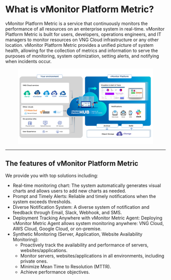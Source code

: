 # What is vMonitor Platform Metric?

vMonitor Platform Metric is a service that continuously monitors the performance of all resources on an enterprise system in real-time. vMonitor Platform Metric is built for users, developers, operations engineers, and IT managers to monitor resources on VNG Cloud infrastructure or any other location. vMonitor Platform Metric provides a unified picture of system health, allowing for the collection of metrics and information to serve the purposes of monitoring, system optimization, setting alerts, and notifying when incidents occur.

<figure><img src="../../../.gitbook/assets/image (24) (1) (1) (1) (1) (1) (1) (1) (1) (1).png" alt=""><figcaption></figcaption></figure>

***

## The features of vMonitor Platform Metric <a href="#vmonitorplatformmetriclagi-cacchucnangchinhcuavmonitorplatformmetric" id="vmonitorplatformmetriclagi-cacchucnangchinhcuavmonitorplatformmetric"></a>

We provide you with top solutions including:

* Real-time monitoring chart: The system automatically generates visual charts and allows users to add new charts as needed.
* Prompt and Timely Alerts: Reliable and timely notifications when the system exceeds thresholds.
* Diverse Notification System: A diverse system of notification and feedback through Email, Slack, Webhook, and SMS.
* Deployment Tracking Anywhere with vMonitor Metric Agent: Deploying vMonitor Metric Agent allows system monitoring anywhere: VNG Cloud, AWS Cloud, Google Cloud, or on-premise.
* Synthetic Monitoring (Server, Application, Website Availability Monitoring):
  * Proactively track the availability and performance of servers, websites/applications.
  * Monitor servers, websites/applications in all environments, including private ones.
  * Minimize Mean Time to Resolution (MTTR).
  * Achieve performance objectives.
